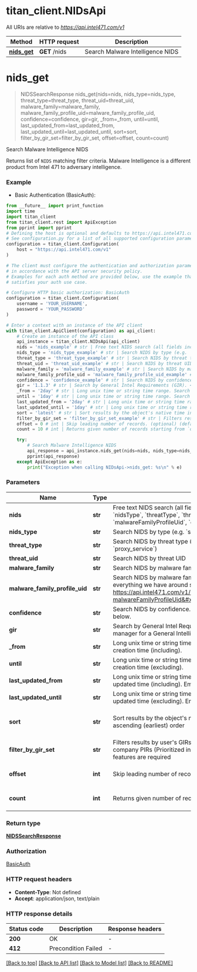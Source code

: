 # titan_client.NIDsApi

All URIs are relative to *https://api.intel471.com/v1*

Method | HTTP request | Description
------------- | ------------- | -------------
[**nids_get**](NIDsApi.md#nids_get) | **GET** /nids | Search Malware Intelligence NIDS


# **nids_get**
> NIDSSearchResponse nids_get(nids=nids, nids_type=nids_type, threat_type=threat_type, threat_uid=threat_uid, malware_family=malware_family, malware_family_profile_uid=malware_family_profile_uid, confidence=confidence, gir=gir, _from=_from, until=until, last_updated_from=last_updated_from, last_updated_until=last_updated_until, sort=sort, filter_by_gir_set=filter_by_gir_set, offset=offset, count=count)

Search Malware Intelligence NIDS

Returns list of `NIDS` matching filter criteria. Malware Intelligence is a different product from Intel 471 to adversary intelligence.

### Example

* Basic Authentication (BasicAuth):
```python
from __future__ import print_function
import time
import titan_client
from titan_client.rest import ApiException
from pprint import pprint
# Defining the host is optional and defaults to https://api.intel471.com/v1
# See configuration.py for a list of all supported configuration parameters.
configuration = titan_client.Configuration(
    host = "https://api.intel471.com/v1"
)

# The client must configure the authentication and authorization parameters
# in accordance with the API server security policy.
# Examples for each auth method are provided below, use the example that
# satisfies your auth use case.

# Configure HTTP basic authorization: BasicAuth
configuration = titan_client.Configuration(
    username = 'YOUR_USERNAME',
    password = 'YOUR_PASSWORD'
)

# Enter a context with an instance of the API client
with titan_client.ApiClient(configuration) as api_client:
    # Create an instance of the API class
    api_instance = titan_client.NIDsApi(api_client)
    nids = 'nids_example' # str | Free text NIDS search (all fields included). At least one of `nids`, `nidsType`, `threatType`, `threatUid`, `malwareFamily`, `malwareFamilyProfileUid`, `confidence` is required. (optional)
    nids_type = 'nids_type_example' # str | Search NIDS by type (e.g. `suricata`, `sagan`, `samhain`, `snort`) (optional)
    threat_type = 'threat_type_example' # str | Search NIDS by threat type (e.g. `malware`, `bulletproof_hosting`, `proxy_service`) (optional)
    threat_uid = 'threat_uid_example' # str | Search NIDS by threat UID (optional)
    malware_family = 'malware_family_example' # str | Search NIDS by malware family (e.g. `gozi_isfb`, `smokeloader`, `trickbot`) (optional)
    malware_family_profile_uid = 'malware_family_profile_uid_example' # str | Search NIDS by malware family profile UID. Useful for getting context for everything we have around specific malware family, for instance https://api.intel471.com/v1/search?malwareFamilyProfileUid=d073f7352b82c1b8eedda381590adced (optional)
    confidence = 'confidence_example' # str | Search NIDS by confidence. See detailed description of confidence levels below. (optional)
    gir = '1.1.3' # str | Search by General Intel Requirements (GIR). <br />Consult your collection manager for a General Intelligence Requirements program. (optional)
    _from = '2day' # str | Long unix time or string time range. Search data starting from given creation time (including). (optional)
    until = '1day' # str | Long unix time or string time range. Search data ending before given creation time (excluding). (optional)
    last_updated_from = '2day' # str | Long unix time or string time range. Search data starting from given last updated time (including). Empty indicates unbounded. (optional)
    last_updated_until = '1day' # str | Long unix time or string time range. Search data ending before given last updated time (excluding). Empty indicates unbounded. (optional)
    sort = 'latest' # str | Sort results by the object's native time in descending (latest) or ascending (earliest) order (optional) (default to 'latest')
    filter_by_gir_set = 'filter_by_gir_set_example' # str | Filters results by user's GIRs (General intel requirements) or user's company PIRs (Prioritized intel requirements) if present. Dedicated user features are required (optional)
    offset = 0 # int | Skip leading number of records. (optional) (default to 0)
    count = 10 # int | Returns given number of records starting from `offset` position. (optional) (default to 10)

    try:
        # Search Malware Intelligence NIDS
        api_response = api_instance.nids_get(nids=nids, nids_type=nids_type, threat_type=threat_type, threat_uid=threat_uid, malware_family=malware_family, malware_family_profile_uid=malware_family_profile_uid, confidence=confidence, gir=gir, _from=_from, until=until, last_updated_from=last_updated_from, last_updated_until=last_updated_until, sort=sort, filter_by_gir_set=filter_by_gir_set, offset=offset, count=count)
        pprint(api_response)
    except ApiException as e:
        print("Exception when calling NIDsApi->nids_get: %s\n" % e)
```

### Parameters

Name | Type | Description  | Notes
------------- | ------------- | ------------- | -------------
 **nids** | **str**| Free text NIDS search (all fields included). At least one of &#x60;nids&#x60;, &#x60;nidsType&#x60;, &#x60;threatType&#x60;, &#x60;threatUid&#x60;, &#x60;malwareFamily&#x60;, &#x60;malwareFamilyProfileUid&#x60;, &#x60;confidence&#x60; is required. | [optional] 
 **nids_type** | **str**| Search NIDS by type (e.g. &#x60;suricata&#x60;, &#x60;sagan&#x60;, &#x60;samhain&#x60;, &#x60;snort&#x60;) | [optional] 
 **threat_type** | **str**| Search NIDS by threat type (e.g. &#x60;malware&#x60;, &#x60;bulletproof_hosting&#x60;, &#x60;proxy_service&#x60;) | [optional] 
 **threat_uid** | **str**| Search NIDS by threat UID | [optional] 
 **malware_family** | **str**| Search NIDS by malware family (e.g. &#x60;gozi_isfb&#x60;, &#x60;smokeloader&#x60;, &#x60;trickbot&#x60;) | [optional] 
 **malware_family_profile_uid** | **str**| Search NIDS by malware family profile UID. Useful for getting context for everything we have around specific malware family, for instance https://api.intel471.com/v1/search?malwareFamilyProfileUid&#x3D;d073f7352b82c1b8eedda381590adced | [optional] 
 **confidence** | **str**| Search NIDS by confidence. See detailed description of confidence levels below. | [optional] 
 **gir** | **str**| Search by General Intel Requirements (GIR). &lt;br /&gt;Consult your collection manager for a General Intelligence Requirements program. | [optional] 
 **_from** | **str**| Long unix time or string time range. Search data starting from given creation time (including). | [optional] 
 **until** | **str**| Long unix time or string time range. Search data ending before given creation time (excluding). | [optional] 
 **last_updated_from** | **str**| Long unix time or string time range. Search data starting from given last updated time (including). Empty indicates unbounded. | [optional] 
 **last_updated_until** | **str**| Long unix time or string time range. Search data ending before given last updated time (excluding). Empty indicates unbounded. | [optional] 
 **sort** | **str**| Sort results by the object&#39;s native time in descending (latest) or ascending (earliest) order | [optional] [default to &#39;latest&#39;]
 **filter_by_gir_set** | **str**| Filters results by user&#39;s GIRs (General intel requirements) or user&#39;s company PIRs (Prioritized intel requirements) if present. Dedicated user features are required | [optional] 
 **offset** | **int**| Skip leading number of records. | [optional] [default to 0]
 **count** | **int**| Returns given number of records starting from &#x60;offset&#x60; position. | [optional] [default to 10]

### Return type

[**NIDSSearchResponse**](NIDSSearchResponse.md)

### Authorization

[BasicAuth](../README.md#BasicAuth)

### HTTP request headers

 - **Content-Type**: Not defined
 - **Accept**: application/json, text/plain

### HTTP response details
| Status code | Description | Response headers |
|-------------|-------------|------------------|
**200** | OK |  -  |
**412** | Precondition Failed |  -  |

[[Back to top]](#) [[Back to API list]](../README.md#documentation-for-api-endpoints) [[Back to Model list]](../README.md#documentation-for-models) [[Back to README]](../README.md)

